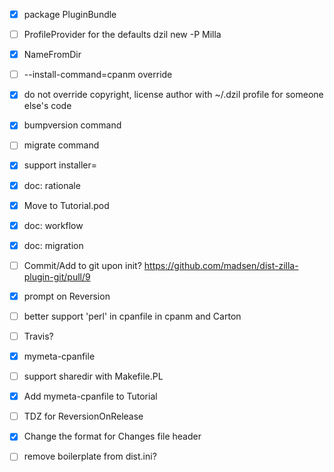 - [x] package PluginBundle
- [ ] ProfileProvider for the defaults dzil new -P Milla
- [x] NameFromDir
- [ ] --install-command=cpanm override
- [x] do not override copyright, license author with ~/.dzil profile for someone else's code
- [x] bumpversion command
- [ ] migrate command
- [x] support installer=
- [x] doc: rationale
- [x] Move to Tutorial.pod
- [x] doc: workflow
- [x] doc: migration
- [ ] Commit/Add to git upon init? https://github.com/madsen/dist-zilla-plugin-git/pull/9
- [x] prompt on Reversion
- [ ] better support 'perl' in cpanfile in cpanm and Carton
- [ ] Travis?
- [x] mymeta-cpanfile
- [ ] support sharedir with Makefile.PL
- [x] Add mymeta-cpanfile to Tutorial
- [ ] TDZ for ReversionOnRelease
- [x] Change the format for Changes file header
- [ ] remove boilerplate from dist.ini?

